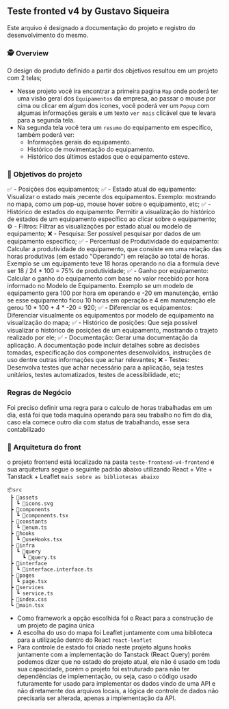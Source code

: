 ## Teste fronted v4 by Gustavo Siqueira

Este arquivo é designado a documentação do projeto e registro do desenvolvimento do mesmo.

### 🕵️ Overview
O design do produto definido a partir dos objetivos resultou em um projeto com 2 telas;
- Nesse projeto você ira encontrar a primeira pagina `Map` onde poderá ter uma visão geral dos `Equipamentos` da empresa, ao passar o mouse por cima ou clicar em algum dos ícones, você poderá ver um `Popup` com algumas informações gerais e um texto `ver mais` clicável que te levara para a segunda tela.
- Na segunda tela você tera um `resumo` do equipamento em especifico, também poderá ver:
    - Informações gerais do equipamento.
    - Histórico de movimentação do equipamento.
    - Histórico dos últimos estados que o equipamento esteve.

### 🎯 Objetivos do projeto
✅ - Posições dos equipamentos;
✅ - Estado atual do equipamento: Visualizar o estado mais ;recente dos equipamentos. Exemplo: mostrando no mapa, como um pop-up, mouse hover sobre o equipamento, etc;
✅ - Histórico de estados do equipamento: Permitir a visualização do histórico de estados de um equipamento específico ao clicar sobre o equipamento;
⚙️ - Filtros: Filtrar as visualizações por estado atual ou modelo de equipamento;
❌ - Pesquisa: Ser possível pesquisar por dados de um equipamento especifico;
✅ - Percentual de Produtividade do equipamento: Calcular a produtividade do equipamento, que consiste em uma relação das horas produtivas (em estado "Operando") em relação ao total de horas. Exemplo se um equipamento teve 18 horas operando no dia a formula deve ser 18 / 24 * 100 = 75% de produtividade;
✅ - Ganho por equipamento: Calcular o ganho do equipamento com base no valor recebido por hora informado no Modelo de Equipamento. Exemplo se um modelo de equipamento gera 100 por hora em operando e -20 em manutenção, então se esse equipamento ficou 10 horas em operação e 4 em manutenção ele gerou 10 * 100 + 4 * -20 = 920;
✅ - Diferenciar os equipamentos: Diferenciar visualmente os equipamentos por modelo de equipamento na visualização do mapa;
✅ - Histórico de posições: Que seja possível visualizar o histórico de posições de um equipamento, mostrando o trajeto realizado por ele;
✅ - Documentação: Gerar uma documentação da aplicação. A documentação pode incluir detalhes sobre as decisões tomadas, especificação dos componentes desenvolvidos, instruções de uso dentre outras informações que achar relevantes;
❌ - Testes: Desenvolva testes que achar necessário para a aplicação, seja testes unitários, testes automatizados, testes de acessibilidade, etc;

### Regras de Negócio
Foi preciso definir uma regra para o calculo de horas trabalhadas em um dia, está foi que toda maquina operando para seu trabalho no fim do dia, caso ela comece outro dia com status de trabalhando, esse sera contabilizado

### 👷 Arquitetura do front
o projeto frontend está localizado na  pasta ``teste-frontend-v4-frontend`` e sua arquitetura segue o seguinte padrão abaixo utilizando React + Vite + Tanstack + Leaflet `mais sobre as bibliotecas abaixo`
	
```
📦src
 ┣ 📂assets
 ┃ ┗ 📜icons.svg
 ┣ 📂components
 ┃ ┗ 📜components.tsx
 ┣ 📂constants
 ┃ ┗ 📜enum.ts
 ┣ 📂hooks
 ┃ ┗ 📜useHooks.tsx
 ┣ 📂infra
 ┃ ┗ 📂query
 ┃   ┗ 📜query.ts
 ┣ 📂interface
 ┃ ┗ 📜interface.interface.ts
 ┣ 📂pages
 ┃ ┗ page.tsx
 ┣ 📂services
 ┃ ┗ service.ts
 ┣ 📜index.css
 ┗ 📜main.tsx
```	

- Como framework a opção escolhida foi o React para a construção de um projeto de pagina única
- A escolha do uso do mapa foi Leaflet juntamente com uma biblioteca para a utilização dentro do React `react-leaflet`
- Para controle de estado foi criado neste projeto alguns hooks juntamente com a implementação do Tanstack (React Query) porém podemos dizer que no estado do projeto atual, ele não é usado em toda sua capacidade, porém o projeto foi estruturado para não ter dependências de implementação, ou seja, caso o código usado futuramente for usado para implementar os dados vindo de uma API e não diretamente dos arquivos locais, a lógica de controle de dados não precisaria ser alterada, apenas a implementação da API.


